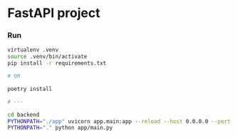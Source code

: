 # FastAPI project


### Run

```bash
virtualenv .venv
source .venv/bin/activate
pip install -r requirements.txt

# OR

poetry install

# ---

cd backend
PYTHONPATH="./app" uvicorn app.main:app --reload --host 0.0.0.0 --port 8001
PYTHONPATH="." python app/main.py
```
